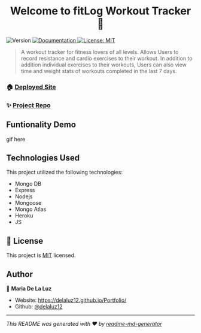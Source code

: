<h1 align="center">Welcome to fitLog Workout Tracker 👋</h1>
<p>
  <img alt="Version" src="https://img.shields.io/badge/version-1.0.0-blue.svg?cacheSeconds=2592000" />
  <a href="insert gif demo here" target="_blank">
    <img alt="Documentation" src="https://img.shields.io/badge/documentation-yes-brightgreen.svg" />
  </a>
  <a href="https://github.com/delaluz12/fitLog/blob/main/LICENSE" target="_blank">
    <img alt="License: MIT" src="https://img.shields.io/badge/License-MIT-yellow.svg" />
  </a>
</p>

> A workout tracker for fitness lovers of all levels. Allows Users to record resistance and cardio exercises to their workout. In addition to addition individual exercises to their workouts, Users can also view time and weight stats of workouts completed in the last 7 days.

### 🏠 [Deployed Site](https://fit-log-workout-tracker.herokuapp.com/)

### ✨ [Project Repo](https://github.com/delaluz12/fitLog)

## Funtionality Demo

gif here


## Technologies Used

This project utilized the following technologies: 
- Mongo DB
- Express
- Nodejs
- Mongoose
- Mongo Atlas
- Heroku
- JS

## 📝 License

This project is [MIT](https://github.com/delaluz12/fitLog/blob/main/LICENSE) licensed.

## Author

👤 **Maria De La Luz**

* Website: https://delaluz12.github.io/Portfolio/
* Github: [@delaluz12](https://github.com/delaluz12)

***
_This README was generated with ❤️ by [readme-md-generator](https://github.com/kefranabg/readme-md-generator)_